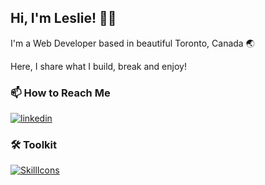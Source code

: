 ## Hi, I'm Leslie! 👋🏾

I'm a Web Developer based in beautiful Toronto, Canada 🌏 

Here, I share what I build, break and enjoy! 

### 📫 How to Reach Me
[![linkedin](https://img.shields.io/badge/linkedin-0A66C2?style=for-the-badge&logo=linkedin&logoColor=white)](https://www.linkedin.com/in/leslie-alhassan/)

### 🛠 Toolkit
[![SkillIcons](https://skillicons.dev/icons?i=js,ts,html,css,sass,tailwind,react,vite,jest,nodejs,express,mysql,git,postman,vscode)](https://skillicons.dev)




  
